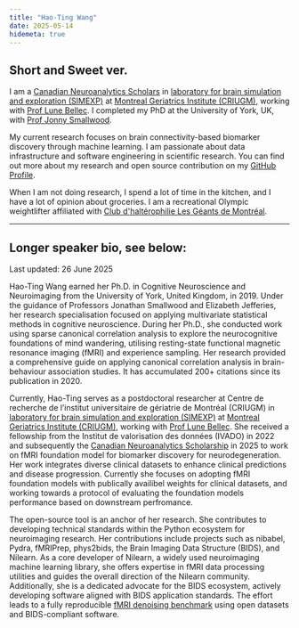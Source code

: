 ```yaml
---
title: "Hao-Ting Wang"
date: 2025-05-14
hidemeta: true
---
```


Short and Sweet ver.
---

I am a [Canadian Neuroanalytics Scholars](https://www.albertaneuro.ca/first-cohort-of-canadian-neuroanalytics-scholars-announced/) in
[laboratory for brain simulation and exploration (SIMEXP)](https://github.com/SIMEXP) 
at [Montreal Geriatrics Institute (CRIUGM)](https://criugm.qc.ca/), 
working with [Prof Lune Bellec](https://github.com/pbellec/).
I completed my PhD at the University of York, UK, 
with [Prof Jonny Smallwood](https://www.thinclab.ca/).

My current research focuses on brain connectivity-based biomarker discovery through machine learning.
I am passionate about data infrastructure and software engineering in scientific research.
You can find out more about my research and open source contribution on my [GitHub Profile](https://github.com/htwangtw).

When I am not doing research, I spend a lot of time in the kitchen, and I have a lot of opinion about groceries.
I am a recreational Olympic weightlifter affiliated with [Club d'haltérophilie Les Géants de Montréal](https://geantsdemontreal.com/).

---

Longer speaker bio, see below:
---

Last updated: 26 June 2025

Hao-Ting Wang earned her Ph.D. in Cognitive Neuroscience and Neuroimaging from the University of York, United Kingdom, in 2019. 
Under the guidance of Professors Jonathan Smallwood and Elizabeth Jefferies, 
her research specialisation focused on applying multivariate statistical methods in cognitive neuroscience.
During her Ph.D., she conducted work using sparse canonical correlation analysis to explore the neurocognitive foundations of mind wandering, 
utilising resting-state functional magnetic resonance imaging (fMRI) and experience sampling. 
Her research provided a comprehensive guide on applying canonical correlation analysis in brain-behaviour association studies. 
It has accumulated 200+ citations since its publication in 2020.

<!-- Following her doctoral studies, Hao-Ting secured a Sackler Research Fellowship at the Sackler Centre for Consciousness Science (now the Sussex Centre for Consciousness Science). 
In this role, she investigated the correlation between brain activity and physiological signals. -->

Currently, Hao-Ting serves as a postdoctoral researcher at Centre de recherche de l’institut universitaire de gériatrie de Montréal (CRIUGM) in
[laboratory for brain simulation and exploration (SIMEXP)](https://github.com/SIMEXP) 
at [Montreal Geriatrics Institute (CRIUGM)](https://criugm.qc.ca/), 
working with [Prof Lune Bellec](https://github.com/lunebellec/).
She received a fellowship from the Institut de valorisation des données (IVADO) in 2022 
and subsequently the [Canadian Neuroanalytics Scholarship](https://www.albertaneuro.ca/first-cohort-of-canadian-neuroanalytics-scholars-announced/) in 2025
to work on fMRI foundation model for biomarker discovery for neurodegeneration. 
Her work integrates diverse clinical datasets to enhance clinical predictions and disease progression. 
Currently she focuses on adopting fMRI foundation models with publically availibel weights for clinical datasets, and working towards a protocol of evaluating the foundation models performance based on downstream perfromance.

The open-source tool is an anchor of her research. She contributes to developing technical standards within the Python ecosystem for neuroimaging research. 
Her contributions include projects such as nibabel, Pydra, fMRIPrep, phys2bids, the Brain Imaging Data Structure (BIDS), and Nilearn. 
As a core developer of Nilearn, a widely used neuroimaging machine learning library, 
she offers expertise in fMRI data processing utilities and guides the overall direction of the Nilearn community. 
Additionally, she is a dedicated advocate for the BIDS ecosystem, actively developing software aligned with BIDS application standards.
The effort leads to a fully reproducible [fMRI denoising benchmark](https://doi.org/10.55458/neurolibre.00012) using open datasets and BIDS-compliant software. 
